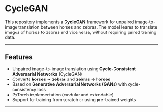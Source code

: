 # CycleGAN

This repository implements a **CycleGAN** framework for unpaired image-to-image translation between horses and zebras. The model learns to translate images of horses to zebras and vice versa, without requiring paired training data.  

---

## Features
- Unpaired image-to-image translation using **Cycle-Consistent Adversarial Networks** (CycleGAN)  
- Converts **horses → zebras** and **zebras → horses**  
- Based on **Generative Adversarial Networks (GANs)** with cycle-consistency loss  
- PyTorch implementation (modular and extendable)  
- Support for training from scratch or using pre-trained weights  

---